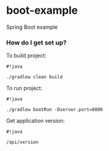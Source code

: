# boot-example
Spring Boot example

### How do I get set up? ###

To build project:

```
#!java

./gradlew clean build

```

To run project:

```
#!java

./gradlew bootRun -Dserver.port=8080

```

Get application version:

```
#!java

/api/version

```